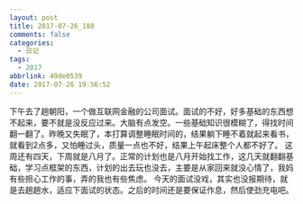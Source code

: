 ```yaml
---
layout: post
title: 2017-07-26_188
comments: false
categories:
  - 日记
tags:
  - 2017
abbrlink: 49de0539
date: 2017-07-26 19:56:52
---
```


  下午去了趟朝阳，一个做互联网金融的公司面试。面试的不好，好多基础的东西想不起来，要不就是没反应过来。大脑有点发空。一些基础知识很模糊了，得找时间翻一翻了。昨晚又失眠了，本打算调整睡眠时间的，结果躺下睡不着就起来看书，就看到2点多，又怕睡过头，质量一点也不好，结果上午起床整个人都不好了。
  这周还有四天，下周就是八月了。正常的计划也是八月开始找工作，这几天就翻翻基础，学习点框架的东西，计划的出去玩也没去，主要是从家回来就没心情了，我妈有些担心工作的事，弄的我也有些焦虑。
  今天的面试没戏，其实也没报期待，就是去趟趟水，适应下面试的状态。之后的时间还是要保证作息，然后使劲充电吧。
